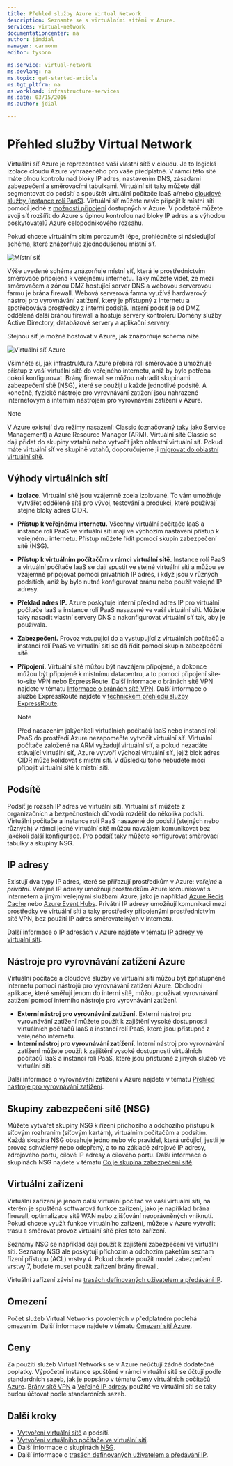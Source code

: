 ```yaml
---
title: Přehled služby Azure Virtual Network
description: Seznamte se s virtuálními sítěmi v Azure.
services: virtual-network
documentationcenter: na
author: jimdial
manager: carmonm
editor: tysonn

ms.service: virtual-network
ms.devlang: na
ms.topic: get-started-article
ms.tgt_pltfrm: na
ms.workload: infrastructure-services
ms.date: 03/15/2016
ms.author: jdial

---
```

# Přehled služby Virtual Network
Virtuální síť Azure je reprezentace vaší vlastní sítě v cloudu.  Je to logická izolace cloudu Azure vyhrazeného pro vaše předplatné. V rámci této sítě máte plnou kontrolu nad bloky IP adres, nastavením DNS, zásadami zabezpečení a směrovacími tabulkami. Virtuální síť taky můžete dál segmentovat do podsítí a spouštět virtuální počítače IaaS a/nebo [cloudové služby (instance rolí PaaS)](../cloud-services/cloud-services-choose-me.md). Virtuální síť můžete navíc připojit k místní síti pomocí jedné z [možností připojení](../vpn-gateway/vpn-gateway-about-vpngateways.md#site-to-site-and-multi-site) dostupných v Azure. V podstatě můžete svoji síť rozšířit do Azure s úplnou kontrolou nad bloky IP adres a s výhodou poskytovatelů Azure celopodnikového rozsahu.

Pokud chcete virtuálním sítím porozumět lépe, prohlédněte si následující schéma, které znázorňuje zjednodušenou místní síť.

![Místní síť](./media/virtual-networks-overview/figure01.png)

Výše uvedené schéma znázorňuje místní síť, která je prostřednictvím směrovače připojená k veřejnému internetu. Taky můžete vidět, že mezi směrovačem a zónou DMZ hostující server DNS a webovou serverovou farmu je brána firewall. Webová serverová farma využívá hardwarový nástroj pro vyrovnávání zatížení, který je přístupný z internetu a spotřebovává prostředky z interní podsítě. Interní podsíť je od DMZ oddělená další bránou firewall a hostuje servery kontroleru Domény služby Active Directory, databázové servery a aplikační servery.

Stejnou síť je možné hostovat v Azure, jak znázorňuje schéma níže.

![Virtuální síť Azure](./media/virtual-networks-overview/figure02.png)

Všimněte si, jak infrastruktura Azure přebírá roli směrovače a umožňuje přístup z vaší virtuální sítě do veřejného internetu, aniž by bylo potřeba cokoli konfigurovat. Brány firewall se můžou nahradit skupinami zabezpečení sítě (NSG), které se použijí u každé jednotlivé podsítě. A konečně, fyzické nástroje pro vyrovnávání zatížení jsou nahrazené internetovým a interním nástrojem pro vyrovnávání zatížení v Azure.

> [!NOTE]
> V Azure existují dva režimy nasazení: Classic (označovaný taky jako Service Management) a Azure Resource Manager (ARM). Virtuální sítě Classic se dají přidat do skupiny vztahů nebo vytvořit jako oblastní virtuální síť. Pokud máte virtuální síť ve skupině vztahů, doporučujeme ji [migrovat do oblastní virtuální sítě](virtual-networks-migrate-to-regional-vnet.md).
> 
> 

## Výhody virtuálních sítí
* **Izolace.** Virtuální sítě jsou vzájemně zcela izolované. To vám umožňuje vytvářet oddělené sítě pro vývoj, testování a produkci, které používají stejné bloky adres CIDR.
* **Přístup k veřejnému internetu.** Všechny virtuální počítače IaaS a instance rolí PaaS ve virtuální síti mají ve výchozím nastavení přístup k veřejnému internetu. Přístup můžete řídit pomocí skupin zabezpečení sítě (NSG).
* **Přístup k virtuálním počítačům v rámci virtuální sítě.** Instance rolí PaaS a virtuální počítače IaaS se dají spustit ve stejné virtuální síti a můžou se vzájemně připojovat pomocí privátních IP adres, i když jsou v různých podsítích, aniž by bylo nutné konfigurovat bránu nebo použít veřejné IP adresy.
* **Překlad adres IP.** Azure poskytuje interní překlad adres IP pro virtuální počítače IaaS a instance rolí PaaS nasazené ve vaší virtuální síti. Můžete taky nasadit vlastní servery DNS a nakonfigurovat virtuální síť tak, aby je používala.
* **Zabezpečení.** Provoz vstupující do a vystupující z virtuálních počítačů a instancí rolí PaaS ve virtuální síti se dá řídit pomocí skupin zabezpečení sítě.
* **Připojení.** Virtuální sítě můžou být navzájem připojené, a dokonce můžou být připojené k místnímu datacentru, a to pomocí připojení site-to-site VPN nebo ExpressRoute. Další informace o bránách sítě VPN najdete v tématu [Informace o bránách sítě VPN](../vpn-gateway/vpn-gateway-about-vpngateways.md). Další informace o službě ExpressRoute najdete v [technickém přehledu služby ExpressRoute](../expressroute/expressroute-introduction.md).
  
  > [!NOTE]
  > Před nasazením jakýchkoli virtuálních počítačů IaaS nebo instancí rolí PaaS do prostředí Azure nezapomeňte vytvořit virtuální síť. Virtuální počítače založené na ARM vyžadují virtuální síť, a pokud nezadáte stávající virtuální síť, Azure vytvoří výchozí virtuální síť, jejíž blok adres CIDR může kolidovat s místní sítí. V důsledku toho nebudete moci připojit virtuální sítě k místní síti.
  > 
  > 

## Podsítě
Podsíť je rozsah IP adres ve virtuální síti. Virtuální síť můžete z organizačních a bezpečnostních důvodů rozdělit do několika podsítí. Virtuální počítače a instance rolí PaaS nasazené do podsítí (stejných nebo různých) v rámci jedné virtuální sítě můžou navzájem komunikovat bez jakékoli další konfigurace. Pro podsíť taky můžete konfigurovat směrovací tabulky a skupiny NSG.

## IP adresy
Existují dva typy IP adres, které se přiřazují prostředkům v Azure: *veřejné* a *privátní*. Veřejné IP adresy umožňují prostředkům Azure komunikovat s internetem a jinými veřejnými službami Azure, jako je například [Azure Redis Cache](https://azure.microsoft.com/services/cache/) nebo [Azure Event Hubs](https://azure.microsoft.com/documentation/services/event-hubs/). Privátní IP adresy umožňují komunikaci mezi prostředky ve virtuální síti a taky prostředky připojenými prostřednictvím sítě VPN, bez použití IP adres směrovatelných v internetu.

Další informace o IP adresách v Azure najdete v tématu [IP adresy ve virtuální síti](virtual-network-ip-addresses-overview-arm.md).

## Nástroje pro vyrovnávání zatížení Azure
Virtuální počítače a cloudové služby ve virtuální síti můžou být zpřístupněné internetu pomocí nástrojů pro vyrovnávání zatížení Azure. Obchodní aplikace, které směřují jenom do interní sítě, můžou používat vyrovnávání zatížení pomocí interního nástroje pro vyrovnávání zatížení.

* **Externí nástroj pro vyrovnávání zatížení.** Externí nástroj pro vyrovnávání zatížení můžete použít k zajištění vysoké dostupnosti virtuálních počítačů IaaS a instancí rolí PaaS, které jsou přístupné z veřejného internetu.
* **Interní nástroj pro vyrovnávání zatížení.** Interní nástroj pro vyrovnávání zatížení můžete použít k zajištění vysoké dostupnosti virtuálních počítačů IaaS a instancí rolí PaaS, které jsou přístupné z jiných služeb ve virtuální síti.

Další informace o vyrovnávání zatížení v Azure najdete v tématu [Přehled nástroje pro vyrovnávání zatížení](../load-balancer/load-balancer-overview.md).

## Skupiny zabezpečení sítě (NSG)
Můžete vytvářet skupiny NSG k řízení příchozího a odchozího přístupu k síťovým rozhraním (síťovým kartám), virtuálním počítačům a podsítím. Každá skupina NSG obsahuje jedno nebo víc pravidel, která určující, jestli je provoz schválený nebo odepřený, a to na základě zdrojové IP adresy, zdrojového portu, cílové IP adresy a cílového portu. Další informace o skupinách NSG najdete v tématu [Co je skupina zabezpečení sítě](virtual-networks-nsg.md).

## Virtuální zařízení
Virtuální zařízení je jenom další virtuální počítač ve vaší virtuální síti, na kterém je spuštěná softwarová funkce zařízení, jako je například brána firewall, optimalizace sítě WAN nebo zjišťování neoprávněných vniknutí. Pokud chcete využít funkce virtuálního zařízení, můžete v Azure vytvořit trasu a směrovat provoz virtuální sítě přes toto zařízení.

Seznamy NSG se například dají použít k zajištění zabezpečení ve virtuální síti. Seznamy NSG ale poskytují příchozím a odchozím paketům seznam řízení přístupu (ACL) vrstvy 4. Pokud chcete použít model zabezpečení vrstvy 7, budete muset použít zařízení brány firewall.

Virtuální zařízení závisí na [trasách definovaných uživatelem a předávání IP](virtual-networks-udr-overview.md).

## Omezení
Počet služeb Virtual Networks povolených v předplatném podléhá omezením. Další informace najdete v tématu [Omezení sítí Azure](../azure-subscription-service-limits.md#networking-limits).

## Ceny
Za použití služeb Virtual Networks se v Azure neúčtují žádné dodatečné poplatky. Výpočetní instance spuštěné v rámci virtuální sítě se účtují podle standardních sazeb, jak je popsáno v tématu [Ceny virtuálních počítačů Azure](https://azure.microsoft.com/pricing/details/virtual-machines/).  [Brány sítě VPN](https://azure.microsoft.com/pricing/details/vpn-gateway/) a [Veřejné IP adresy](https://azure.microsoft.com/pricing/details/ip-addresses/) použité ve virtuální síti se taky budou účtovat podle standardních sazeb.

## Další kroky
* [Vytvoření virtuální sítě](virtual-networks-create-vnet-arm-pportal.md) a podsítí.
* [Vytvoření virtuálního počítače ve virtuální síti](../virtual-machines/virtual-machines-windows-hero-tutorial.md).
* Další informace o skupinách [NSG](virtual-networks-nsg.md).
* Další informace o [trasách definovaných uživatelem a předávání IP](virtual-networks-udr-overview.md).

<!--HONumber=Oct16_HO1-->


